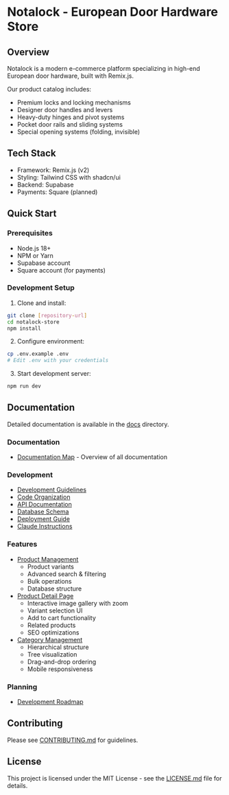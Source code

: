 # Notalock - European Door Hardware Store

## Overview
Notalock is a modern e-commerce platform specializing in high-end European door hardware, built with Remix.js.

Our product catalog includes:
- Premium locks and locking mechanisms
- Designer door handles and levers
- Heavy-duty hinges and pivot systems
- Pocket door rails and sliding systems
- Special opening systems (folding, invisible)

## Tech Stack
- Framework: Remix.js (v2)
- Styling: Tailwind CSS with shadcn/ui
- Backend: Supabase
- Payments: Square (planned)

## Quick Start

### Prerequisites
- Node.js 18+
- NPM or Yarn
- Supabase account
- Square account (for payments)

### Development Setup
1. Clone and install:
```bash
git clone [repository-url]
cd notalock-store
npm install
```

2. Configure environment:
```bash
cp .env.example .env
# Edit .env with your credentials
```

3. Start development server:
```bash
npm run dev
```

## Documentation

Detailed documentation is available in the [docs](./docs/README.md) directory.

### Documentation
- [Documentation Map](./docs/documentation-map.md) - Overview of all documentation

### Development
- [Development Guidelines](./docs/development/guidelines.md)
- [Code Organization](./docs/development/code-organization.md)
- [API Documentation](./docs/api/README.md)
- [Database Schema](./docs/database/schema.md)
- [Deployment Guide](./docs/deployment/guide.md)
- [Claude Instructions](./docs/development/claude-instructions.md)

### Features
- [Product Management](./docs/features/product-management.md)
  - Product variants
  - Advanced search & filtering
  - Bulk operations
  - Database structure
- [Product Detail Page](./docs/features/product-detail.md)
  - Interactive image gallery with zoom
  - Variant selection UI
  - Add to cart functionality
  - Related products
  - SEO optimizations
- [Category Management](./docs/features/category-management.md)
  - Hierarchical structure
  - Tree visualization
  - Drag-and-drop ordering
  - Mobile responsiveness

### Planning
- [Development Roadmap](./docs/roadmap/development-plan.md)

## Contributing
Please see [CONTRIBUTING.md](./CONTRIBUTING.md) for guidelines.

## License
This project is licensed under the MIT License - see the [LICENSE.md](./LICENSE.md) file for details.